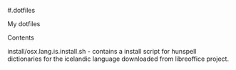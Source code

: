 #.dotfiles


My dotfiles

Contents

install/osx.lang.is.install.sh - contains a install script for hunspell dictionaries for the icelandic language downloaded from libreoffice project.
